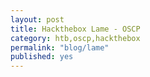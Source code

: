 ```yaml
---
layout: post
title: Hackthebox Lame - OSCP
category: htb,oscp,hackthebox
permalink: "blog/lame"
published: yes
---
```


